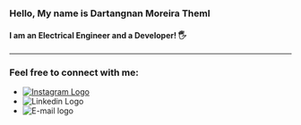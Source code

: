 ### Hello, My name is Dartangnan Moreira Theml

#### I am an Electrical Engineer and a Developer! 🖐

<hr>

### Feel free to connect with me:

- [![Instagram Logo](https://img.icons8.com/material-outlined/24/000000/instagram-new--v1.png)](www.instagram.com/dartangnantheml)
- ![Linkedin Logo](https://img.icons8.com/ios-glyphs/30/000000/linkedin.png)
- ![E-mail logo](https://img.icons8.com/ios-glyphs/30/000000/gmail.png)
